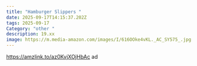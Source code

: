 ```yaml
---
title: "Hamburger Slippers "
date: 2025-09-17T14:15:37.202Z
tags: 2025-09-17
Category: "other "
description: 19.xx
image: https://m.media-amazon.com/images/I/616OOke4vKL._AC_SY575_.jpg
---
```

https://amzlink.to/az0KvjXOjHbAc ad